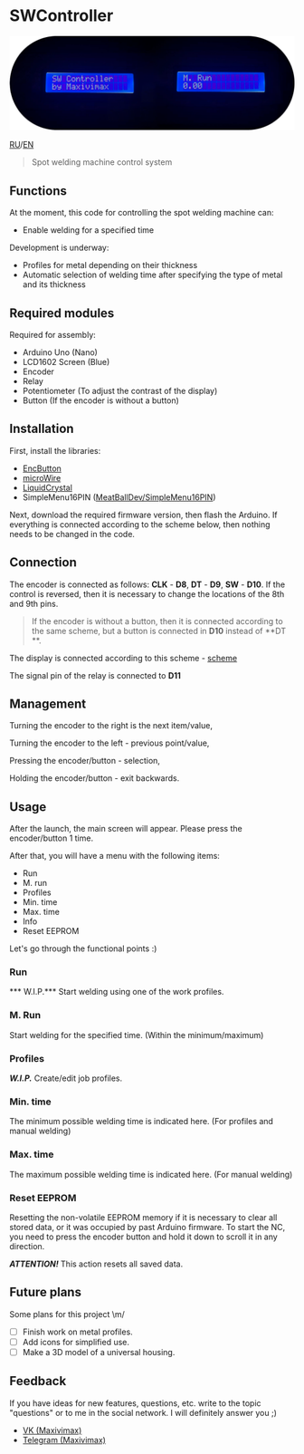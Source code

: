 # SWController
 
![IMG](./ReadMe.png "SWC")

[RU](https://github.com/maxivimax/SWController/blob/main/README.md)/[EN](https://github.com/maxivimax/SWController/blob/main/READMEen.md)

> Spot welding machine control system

## Functions

At the moment, this code for controlling the spot welding machine can:
+ Enable welding for a specified time

Development is underway:
+ Profiles for metal depending on their thickness
+ Automatic selection of welding time after specifying the type of metal and its thickness

## Required modules

Required for assembly:
+ Arduino Uno (Nano)
+ LCD1602 Screen (Blue)
+ Encoder
+ Relay
+ Potentiometer (To adjust the contrast of the display)
+ Button (If the encoder is without a button)

## Installation

First, install the libraries:
+ [EncButton](https://github.com/GyverLibs/EncButton)
+ [microWire](https://github.com/GyverLibs/microWire)
+ [LiquidCrystal](https://github.com/arduino-libraries/LiquidCrystal)
+ SimpleMenu16PIN ([MeatBallDev/SimpleMenu16PIN](https://github.com/MeatBallDev/SimpleMenu16PIN))

Next, download the required firmware version, then flash the Arduino. 
If everything is connected according to the scheme below, then nothing needs to be changed in the code.

## Connection

The encoder is connected as follows: **CLK** - **D8**, **DT** - **D9**, **SW** - **D10**. If the control is reversed, then it is necessary to change the locations of the 8th and 9th pins.
> If the encoder is without a button, then it is connected according to the same scheme, but a button is connected in **D10** instead of **DT **.

The display is connected according to this scheme - [scheme](./DispConnect.jpg)

The signal pin of the relay is connected to **D11**

## Management

Turning the encoder to the right is the next item/value, 

Turning the encoder to the left - previous point/value, 

Pressing the encoder/button - selection, 

Holding the encoder/button - exit backwards.

## Usage

After the launch, the main screen will appear. Please press the encoder/button 1 time.

After that, you will have a menu with the following items:
+ Run
+ M. run
+ Profiles
+ Min. time
+ Max. time
+ Info
+ Reset EEPROM

Let's go through the functional points :)

### Run
*** W.I.P.*** Start welding using one of the work profiles.

### M. Run
Start welding for the specified time. (Within the minimum/maximum)

### Profiles
***W.I.P.*** Create/edit job profiles.

### Min. time
The minimum possible welding time is indicated here. (For profiles and manual welding)

### Max. time
The maximum possible welding time is indicated here. (For manual welding)

### Reset EEPROM
Resetting the non-volatile EEPROM memory if it is necessary to clear all stored data, or it was occupied by past Arduino firmware. 
To start the NC, you need to press the encoder button and hold it down to scroll it in any direction.

***ATTENTION!*** This action resets all saved data.

## Future plans

Some plans for this project \m/
- [ ] Finish work on metal profiles.
- [ ] Add icons for simplified use.
- [ ] Make a 3D model of a universal housing.

## Feedback

If you have ideas for new features, questions, etc. write to the topic "questions" or to me in the social network. I will definitely answer you ;)
+ [VK (Maxivimax)](https://vk.com/maxivimax)
+ [Telegram (Maxivimax)](https://t.me/maxivimax)
